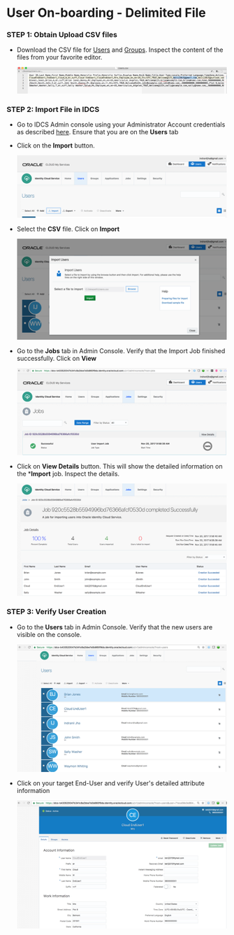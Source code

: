 # User On-boarding - Delimited File


### **STEP 1**: Obtain Upload CSV files

- Download the CSV file for [Users](resources/Users.csv) and [Groups](resources/Groups.csv). Inspect the content of the files from your favorite editor.
	
	![](images/UO-File-1.png)
	

### **STEP 2**: Import File in IDCS

- Go to IDCS Admin console using your Administrator Account credentials as described [here](#adminconsole). Ensure that you are on the **Users** tab

- Click on the **Import** button. 

	![](images/UO-File-2.png)
	
- Select the **CSV** file. Click on **Import**

    ![](images/UO-File-3.png)

- Go to the **Jobs** tab in Admin Console. Verify that the Import Job finished successfully. Click on **View**

    ![](images/UO-File-4.png)
    
- Click on **View Details** button. This will show the detailed information on the ***Import** job. Inspect the details.

    ![](images/UO-File-5.png) 

### **STEP 3**: Verify User Creation

- Go to the **Users** tab in Admin Console. Verify that the new users are visible on the console.

    ![](images/UO-File-6.png)

- Click on your target End-User and verify User's detailed attribute information

    ![](images/UO-File-7.png)